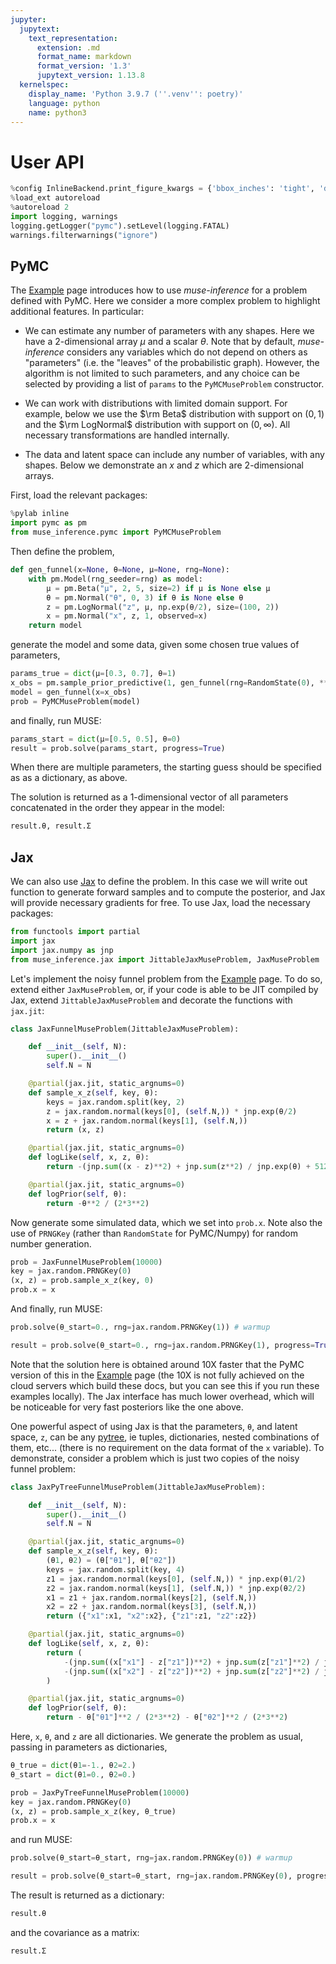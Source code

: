 ```yaml
---
jupyter:
  jupytext:
    text_representation:
      extension: .md
      format_name: markdown
      format_version: '1.3'
      jupytext_version: 1.13.8
  kernelspec:
    display_name: 'Python 3.9.7 (''.venv'': poetry)'
    language: python
    name: python3
---
```


# User API

```python nbsphinx="hidden" tags=[]
%config InlineBackend.print_figure_kwargs = {'bbox_inches': 'tight', 'dpi': 110}
%load_ext autoreload
%autoreload 2
import logging, warnings
logging.getLogger("pymc").setLevel(logging.FATAL)
warnings.filterwarnings("ignore")
```

## PyMC


The [Example](example.html) page introduces how to use *muse-inference* for a problem defined with PyMC. Here we consider a more complex problem to highlight additional features. In particular:

* We can estimate any number of parameters with any shapes. Here we have a 2-dimensional array $\mu$ and a scalar $\theta$. Note that by default, *muse-inference* considers any variables which do not depend on others as "parameters" (i.e. the "leaves" of the probabilistic graph). However, the algorithm is not limited to such parameters, and any choice can be selected by providing a list of `params` to the `PyMCMuseProblem` constructor.

* We can work with distributions with limited domain support. For example, below we use the $\rm Beta$ distribution with support on $(0,1)$ and the $\rm LogNormal$ distribution with support on $(0,\infty)$. All necessary transformations are handled internally.

* The data and latent space can include any number of variables, with any shapes. Below we demonstrate an $x$ and $z$ which are 2-dimensional arrays. 

First, load the relevant packages:

```python
%pylab inline
import pymc as pm
from muse_inference.pymc import PyMCMuseProblem
```

Then define the problem,

```python
def gen_funnel(x=None, θ=None, μ=None, rng=None):
    with pm.Model(rng_seeder=rng) as model:
        μ = pm.Beta("μ", 2, 5, size=2) if μ is None else μ
        θ = pm.Normal("θ", 0, 3) if θ is None else θ
        z = pm.LogNormal("z", μ, np.exp(θ/2), size=(100, 2))
        x = pm.Normal("x", z, 1, observed=x)
    return model
```

generate the model and some data, given some chosen true values of parameters,

```python
params_true = dict(μ=[0.3, 0.7], θ=1)
x_obs = pm.sample_prior_predictive(1, gen_funnel(rng=RandomState(0), **params_true)).prior.x[0,0]
model = gen_funnel(x=x_obs)
prob = PyMCMuseProblem(model)
```

and finally, run MUSE:

```python
params_start = dict(μ=[0.5, 0.5], θ=0)
result = prob.solve(params_start, progress=True)
```

When there are multiple parameters, the starting guess should be specified as as a dictionary, as above.

The solution is returned as a 1-dimensional vector of all parameters concatenated in the order they appear in the model:

```python
result.θ, result.Σ
```

## Jax


We can also use [Jax](https://jax.readthedocs.io/) to define the problem. In this case we will write out function to generate forward samples and to compute the posterior, and Jax will provide necessary gradients for free. To use Jax, load the necessary packages:

```python
from functools import partial
import jax
import jax.numpy as jnp
from muse_inference.jax import JittableJaxMuseProblem, JaxMuseProblem
```

Let's implement the noisy funnel problem from the [Example](example.html) page. To do so, extend either `JaxMuseProblem`, or, if your code is able to be JIT compiled by Jax, extend `JittableJaxMuseProblem` and decorate the functions with `jax.jit`:

```python
class JaxFunnelMuseProblem(JittableJaxMuseProblem):

    def __init__(self, N):
        super().__init__()
        self.N = N

    @partial(jax.jit, static_argnums=0)
    def sample_x_z(self, key, θ):
        keys = jax.random.split(key, 2)
        z = jax.random.normal(keys[0], (self.N,)) * jnp.exp(θ/2)
        x = z + jax.random.normal(keys[1], (self.N,))
        return (x, z)

    @partial(jax.jit, static_argnums=0)
    def logLike(self, x, z, θ):
        return -(jnp.sum((x - z)**2) + jnp.sum(z**2) / jnp.exp(θ) + 512*θ) / 2

    @partial(jax.jit, static_argnums=0)
    def logPrior(self, θ):
        return -θ**2 / (2*3**2)
```

Now generate some simulated data, which we set into `prob.x`. Note also the use of `PRNGKey` (rather than `RandomState` for PyMC/Numpy) for random number generation. 

```python
prob = JaxFunnelMuseProblem(10000)
key = jax.random.PRNGKey(0)
(x, z) = prob.sample_x_z(key, 0)
prob.x = x
```

And finally, run MUSE:

```python nbsphinx="hidden" tags=[]
prob.solve(θ_start=0., rng=jax.random.PRNGKey(1)) # warmup
```

```python
result = prob.solve(θ_start=0., rng=jax.random.PRNGKey(1), progress=True)
```

Note that the solution here is obtained around 10X faster that the PyMC version of this in the [Example](example.html) page (the 10X is not fully achieved on the cloud servers which build these docs, but you can see this if you run these examples locally). The Jax interface has much lower overhead, which will be noticeable for very fast posteriors like the one above. 


One powerful aspect of using Jax is that the parameters, `θ`, and latent space, `z`, can be any [pytree](https://jax.readthedocs.io/en/latest/pytrees.html), ie tuples, dictionaries, nested combinations of them, etc... (there is no requirement on the data format of the `x` variable). To demonstrate, consider a problem which is just two copies of the noisy funnel problem:

```python
class JaxPyTreeFunnelMuseProblem(JittableJaxMuseProblem):

    def __init__(self, N):
        super().__init__()
        self.N = N

    @partial(jax.jit, static_argnums=0)
    def sample_x_z(self, key, θ):
        (θ1, θ2) = (θ["θ1"], θ["θ2"])
        keys = jax.random.split(key, 4)
        z1 = jax.random.normal(keys[0], (self.N,)) * jnp.exp(θ1/2)
        z2 = jax.random.normal(keys[1], (self.N,)) * jnp.exp(θ2/2)        
        x1 = z1 + jax.random.normal(keys[2], (self.N,))
        x2 = z2 + jax.random.normal(keys[3], (self.N,))        
        return ({"x1":x1, "x2":x2}, {"z1":z1, "z2":z2})

    @partial(jax.jit, static_argnums=0)
    def logLike(self, x, z, θ):
        return (
            -(jnp.sum((x["x1"] - z["z1"])**2) + jnp.sum(z["z1"]**2) / jnp.exp(θ["θ1"]) + 512*θ["θ1"]) / 2
            -(jnp.sum((x["x2"] - z["z2"])**2) + jnp.sum(z["z2"]**2) / jnp.exp(θ["θ2"]) + 512*θ["θ2"]) / 2
        )

    @partial(jax.jit, static_argnums=0)
    def logPrior(self, θ):
        return - θ["θ1"]**2 / (2*3**2) - θ["θ2"]**2 / (2*3**2)
```

Here, `x`, `θ`, and `z` are all dictionaries. We generate the problem as usual, passing in parameters as dictionaries,

```python
θ_true = dict(θ1=-1., θ2=2.)
θ_start = dict(θ1=0., θ2=0.)
```

```python
prob = JaxPyTreeFunnelMuseProblem(10000)
key = jax.random.PRNGKey(0)
(x, z) = prob.sample_x_z(key, θ_true)
prob.x = x
```

and run MUSE:

```python nbsphinx="hidden" tags=[]
prob.solve(θ_start=θ_start, rng=jax.random.PRNGKey(0)) # warmup
```

```python
result = prob.solve(θ_start=θ_start, rng=jax.random.PRNGKey(0), progress=True)
```

The result is returned as a dictionary:

```python
result.θ
```

and the covariance as a matrix:

```python
result.Σ
```
